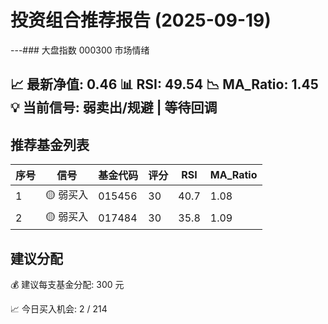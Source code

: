 # 投资组合推荐报告 (2025-09-19)

---### 大盘指数 000300 市场情绪

📈 **最新净值**: 0.46
📊 **RSI**: 49.54
📉 **MA_Ratio**: 1.45
💡 **当前信号**: 弱卖出/规避 | 等待回调
---
## 推荐基金列表

| 序号 | 信号 | 基金代码 | 评分 | RSI | MA_Ratio |
|------|------|----------|------|-----|----------|
| 1 | 🟡 弱买入 | 015456 | 30 | 40.7 | 1.08 |
| 2 | 🟡 弱买入 | 017484 | 30 | 35.8 | 1.09 |

## 建议分配
💰 建议每支基金分配: 300 元

📈 今日买入机会: 2 / 214


